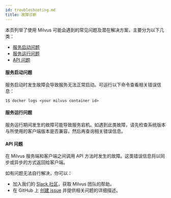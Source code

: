 ```yaml
---
id: troubleshooting.md
title: 故障诊断
---
```


本页列举了使用 Milvus 可能会遇到的常见问题及潜在解决方案，主要分为以下几类：

- [服务启动问题]()
- [服务运行问题]()
- [API 问题]()

#### 服务启动问题

服务启动时发生故障会导致服务无法正常启动。可运行以下命令查看相关错误信息：



```
1$ docker logs <your milvus container id>
```

#### 服务运行问题

服务运行期间发生的故障可能导致服务宕机。如遇到此类故障，请先检查系统版本与所使用的客户端版本是否兼容，然后再查询相关错误信息。

#### API 问题

在 Milvus 服务端和客户端之间调用 API 方法时发生的故障。这类错误信息将以同步或异步的方式返回给客户端。

如有问题无法自行解决，你可以：

- 加入我们的 [Slack 社区](https://join.slack.com/t/milvusio/shared_invite/enQtNzY1OTQ0NDI3NjMzLWNmYmM1NmNjOTQ5MGI5NDhhYmRhMGU5M2NhNzhhMDMzY2MzNDdlYjM5ODQ5MmE3ODFlYzU3YjJkNmVlNDQ2ZTk)，获取 Milvus 团队的帮助。
- 在 GitHub 上 [创建 issue](https://github.com/milvus-io/milvus/issues/new/choose) 并提供相关问题的详细描述。
